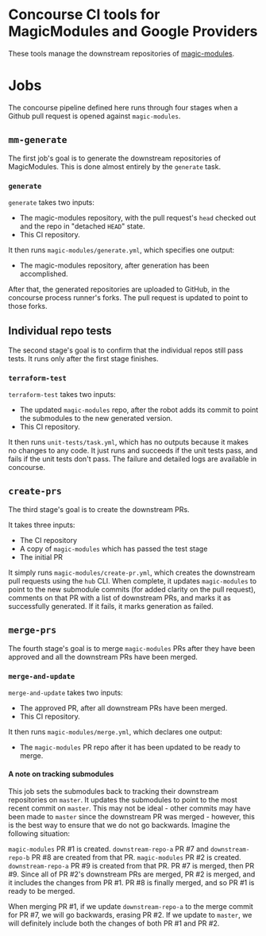 Concourse CI tools for MagicModules and Google Providers
===

These tools manage the downstream repositories of [magic-modules](https://github.com/GoogleCloudPlatform/magic-modules).

# Jobs
The concourse pipeline defined here runs through four stages when a Github pull request is opened against `magic-modules`.
## `mm-generate`
The first job's goal is to generate the downstream repositories of MagicModules.  This is done almost entirely by the `generate` task.

### `generate`
`generate` takes two inputs:
* The magic-modules repository, with the pull request's `head` checked out and the repo in "detached `HEAD`" state.
* This CI repository.

It then runs `magic-modules/generate.yml`, which specifies one output:

* The magic-modules repository, after generation has been accomplished.

After that, the generated repositories are uploaded to GitHub, in the concourse process runner's forks.  The pull request is updated to point to those forks.

## Individual repo tests

The second stage's goal is to confirm that the individual repos still pass tests.  It runs only after the first stage finishes.

### `terraform-test`

`terraform-test` takes two inputs:
* The updated `magic-modules` repo, after the robot adds its commit to point the submodules to the new generated version.
* This CI repository.

It then runs `unit-tests/task.yml`, which has no outputs because it makes no changes to any code.  It just runs and succeeds if the unit tests pass, and fails if the unit tests don't pass.  The failure and detailed logs are available in concourse.

## `create-prs`

The third stage's goal is to create the downstream PRs.

It takes three inputs:
* The CI repository
* A copy of `magic-modules` which has passed the test stage
* The initial PR

It simply runs `magic-modules/create-pr.yml`, which creates the downstream pull requests using the `hub` CLI.  When complete, it updates `magic-modules` to point to the new submodule commits (for added clarity on the pull request), comments on that PR with a list of downstream PRs, and marks it as successfully generated.  If it fails, it marks generation as failed.

## `merge-prs`

The fourth stage's goal is to merge `magic-modules` PRs after they have been approved and all the downstream PRs have been merged.

### `merge-and-update`

`merge-and-update` takes two inputs:
* The approved PR, after all downstream PRs have been merged.
* This CI repository.

It then runs `magic-modules/merge.yml`, which declares one output:

* The `magic-modules` PR repo after it has been updated to be ready to merge.

#### A note on tracking submodules
This job sets the submodules back to tracking their downstream repositories on `master`.  It updates the submodules to point to the most recent commit on `master`.  This may not be ideal - other commits may have been made to `master` since the downstream PR was merged - however, this is the best way to ensure that we do not go backwards.  Imagine the following situation:

`magic-modules` PR #1 is created.  `downstream-repo-a` PR #7 and `downstream-repo-b` PR #8 are created from that PR.  `magic-modules` PR #2 is created.  `downstream-repo-a` PR #9 is created from that PR.  PR #7 is merged, then PR #9.  Since all of PR #2's downstream PRs are merged, PR #2 is merged, and it includes the changes from PR #1.  PR #8 is finally merged, and so PR #1 is ready to be merged.

When merging PR #1, if we update `downstream-repo-a` to the merge commit for PR #7, we will go backwards, erasing PR #2.  If we update to `master`, we will definitely include both the changes of both PR #1 and PR #2.
